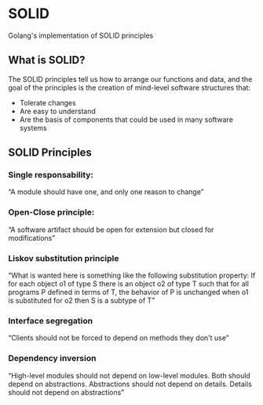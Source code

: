 # SOLID
Golang's implementation of SOLID principles

## What is SOLID?
The SOLID principles tell us how to arrange our functions and data, 
and the goal of the principles is the creation of mind-level software structures that:  
- Tolerate changes
- Are easy to understand
- Are the basis of components that could be used in many software systems  

## SOLID Principles
### Single responsability:
“A module should have one, and only one reason to change”

### Open-Close principle:
“A software artifact should be open for extension but closed for modifications”

### Liskov substitution principle
“What is wanted here is something like the following substitution property: If for each object o1 of type S there is an object o2 of type T such that for all programs P defined in terms of T, the behavior of P is unchanged when o1 is substituted for o2 then S is a subtype of T”

### Interface segregation
“Clients should not be forced to depend on methods they don't use”

### Dependency inversion
“High-level modules should not depend on low-level modules. Both should depend on abstractions. Abstractions should not depend on details. Details should not depend on abstractions”
